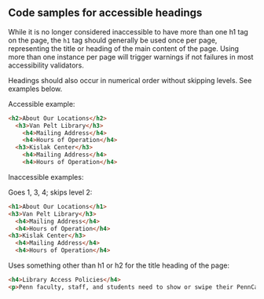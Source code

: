 ## Code samples for accessible headings

While it is no longer considered inaccessible to have more than one h1 tag on the page, the `h1` tag should generally be used once per page, representing the title or heading of the main content of the page.  Using more than one instance per page will trigger warnings if not failures in most accessibility validators.

Headings should also occur in numerical order without skipping levels.  See examples below.

Accessible example:

```html
<h2>About Our Locations</h2>
  <h3>Van Pelt Library</h3>
    <h4>Mailing Address</h4>
    <h4>Hours of Operation</h4>
  <h3>Kislak Center</h3>
    <h4>Mailing Address</h4>
    <h4>Hours of Operation</h4>
```

Inaccessible examples:

Goes 1, 3, 4; skips level 2:
```html
<h1>About Our Locations</h1>
<h3>Van Pelt Library</h3>
  <h4>Mailing Address</h4>
  <h4>Hours of Operation</h4>
<h3>Kislak Center</h3>
  <h4>Mailing Address</h4>
  <h4>Hours of Operation</h4>
```

Uses something other than h1 or h2 for the title heading of the page:

```html
<h4>Library Access Policies</h4>
<p>Penn faculty, staff, and students need to show or swipe their PennCard...
```
